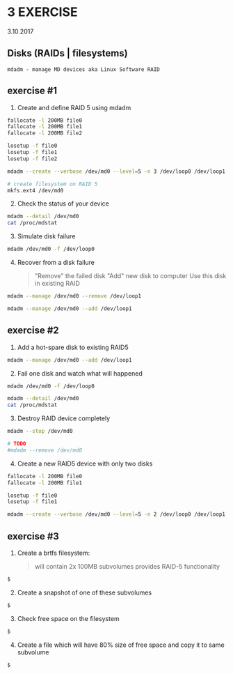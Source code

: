 # 3 EXERCISE
3.10.2017

## Disks (RAIDs | filesystems)


```
mdadm - manage MD devices aka Linux Software RAID
```

## exercise #1

1. Create and define RAID 5 using mdadm

```sh
fallocate -l 200MB file0
fallocate -l 200MB file1
fallocate -l 200MB file2

losetup -f file0
losetup -f file1
losetup -f file2

mdadm --create --verbose /dev/md0 --level=5 -n 3 /dev/loop0 /dev/loop1 /dev/loop2

# create filesystem on RAID 5
mkfs.ext4 /dev/md0
```

2. Check the status of your device
```sh
mdadm --detail /dev/md0
cat /proc/mdstat
```

3. Simulate disk failure
```sh
mdadm /dev/md0 -f /dev/loop0
```

4. Recover from a disk failure
	> "Remove" the failed disk
	> "Add" new disk to computer
	> Use this disk in existing RAID
```sh
mdadm --manage /dev/md0 --remove /dev/loop1

mdadm --manage /dev/md0 --add /dev/loop1
```

## exercise #2

1. Add a hot-spare disk to existing RAID5
```sh
mdadm --manage /dev/md0 --add /dev/loop1
```
2. Fail one disk and watch what will happened
```sh
mdadm /dev/md0 -f /dev/loop0

mdadm --detail /dev/md0
cat /proc/mdstat
```
3. Destroy RAID device completely
```sh
mdadm --stop /dev/md0

# TODO
#mdadm --remove /dev/md0
```
4. Create a new RAID5 device with only two disks
```sh
fallocate -l 200MB file0
fallocate -l 200MB file1

losetup -f file0
losetup -f file1

mdadm --create --verbose /dev/md0 --level=5 -n 2 /dev/loop0 /dev/loop1
```

## exercise #3

1. Create a brtfs filesystem:
	> will contain 2x 100MB subvolumes
	> provides RAID-5 functionality
```sh
$
```
2. Create a snapshot of one of these subvolumes
```sh
$
```
3. Check free space on the filesystem
```sh
$
```
4. Create a file which will have 80% size of free space and copy it to same subvolume
```sh
$
```
